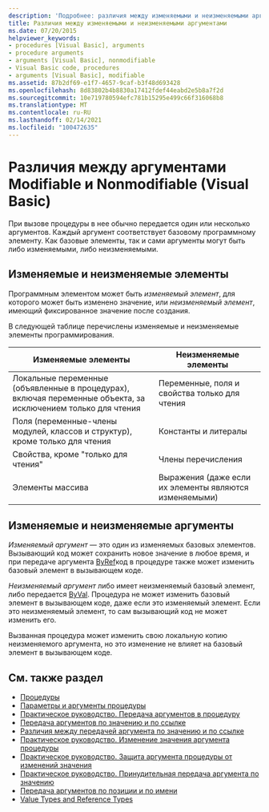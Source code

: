 ```yaml
---
description: 'Подробнее: различия между изменяемыми и неизменяемыми аргументами (Visual Basic)'
title: Различия между изменяемыми и неизменяемыми аргументами
ms.date: 07/20/2015
helpviewer_keywords:
- procedures [Visual Basic], arguments
- procedure arguments
- arguments [Visual Basic], nonmodifiable
- Visual Basic code, procedures
- arguments [Visual Basic], modifiable
ms.assetid: 87b2df69-e1f7-4657-9caf-b3f48d693428
ms.openlocfilehash: 8d83802b4b8830a17412fdef44eabd2e5b8a7f2d
ms.sourcegitcommit: 10e719780594efc781b15295e499c66f316068b8
ms.translationtype: MT
ms.contentlocale: ru-RU
ms.lasthandoff: 02/14/2021
ms.locfileid: "100472635"
---
```

# <a name="differences-between-modifiable-and-nonmodifiable-arguments-visual-basic"></a>Различия между аргументами Modifiable и Nonmodifiable (Visual Basic)

При вызове процедуры в нее обычно передается один или несколько аргументов. Каждый аргумент соответствует базовому программному элементу. Как базовые элементы, так и сами аргументы могут быть либо изменяемыми, либо неизменяемыми.  
  
## <a name="modifiable-and-nonmodifiable-elements"></a>Изменяемые и неизменяемые элементы  

 Программным элементом может быть *изменяемый элемент*, для которого может быть изменено значение, или *неизменяемый элемент*, имеющий фиксированное значение после создания.  
  
 В следующей таблице перечислены изменяемые и неизменяемые элементы программирования.  
  
|Изменяемые элементы|Неизменяемые элементы|  
|-------------------------|----------------------------|  
|Локальные переменные (объявленные в процедурах), включая переменные объекта, за исключением только для чтения|Переменные, поля и свойства только для чтения|  
|Поля (переменные-члены модулей, классов и структур), кроме только для чтения|Константы и литералы|  
|Свойства, кроме "только для чтения"|Члены перечисления|  
|Элементы массива|Выражения (даже если их элементы являются изменяемыми)|  
  
## <a name="modifiable-and-nonmodifiable-arguments"></a>Изменяемые и неизменяемые аргументы  

 *Изменяемый аргумент* — это один из изменяемых базовых элементов. Вызывающий код может сохранить новое значение в любое время, и при передаче аргумента [ByRef](../../../language-reference/modifiers/byref.md)код в процедуре также может изменить базовый элемент в вызывающем коде.  
  
 *Неизменяемый аргумент* либо имеет неизменяемый базовый элемент, либо передается [ByVal](../../../language-reference/modifiers/byval.md). Процедура не может изменить базовый элемент в вызывающем коде, даже если это изменяемый элемент. Если это неизменяемый элемент, то сам вызывающий код не может изменить его.  
  
 Вызванная процедура может изменить свою локальную копию неизменяемого аргумента, но это изменение не влияет на базовый элемент в вызывающем коде.  
  
## <a name="see-also"></a>См. также раздел

- [Процедуры](./index.md)
- [Параметры и аргументы процедуры](./procedure-parameters-and-arguments.md)
- [Практическое руководство. Передача аргументов в процедуру](./how-to-pass-arguments-to-a-procedure.md)
- [Передача аргументов по значению и по ссылке](./passing-arguments-by-value-and-by-reference.md)
- [Различия между передачей аргумента по значению и по ссылке](./differences-between-passing-an-argument-by-value-and-by-reference.md)
- [Практическое руководство. Изменение значения аргумента процедуры](./how-to-change-the-value-of-a-procedure-argument.md)
- [Практическое руководство. Защита аргумента процедуры от изменений значения](./how-to-protect-a-procedure-argument-against-value-changes.md)
- [Практическое руководство. Принудительная передача аргумента по значению](./how-to-force-an-argument-to-be-passed-by-value.md)
- [Передача аргументов по позиции и по имени](./passing-arguments-by-position-and-by-name.md)
- [Value Types and Reference Types](../data-types/value-types-and-reference-types.md)
